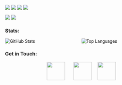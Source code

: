 <p>
<img src="https://img.shields.io/badge/html5-%23E34F26.svg?style=for-the-badge&logo=html5&logoColor=white"></img>
<img src="https://img.shields.io/badge/css3-%231572B6.svg?style=for-the-badge&logo=css3&logoColor=white"></img>
<img src="https://img.shields.io/badge/typescript-%23007ACC.svg?style=for-the-badge&logo=typescript&logoColor=white"></img>
<img src="https://img.shields.io/badge/javascript-%23323330.svg?style=for-the-badge&logo=javascript&logoColor=%23F7DF1E"></src>
</p>

<img src="https://img.shields.io/badge/elixir-%234B275F.svg?style=for-the-badge&logo=elixir&logoColor=white"></img>
<img src="https://img.shields.io/badge/node.js-6DA55F?style=for-the-badge&logo=node.js&logoColor=white"></img>


### Stats:

<p float="right">
  <img src="https://github-readme-stats.vercel.app/api?username=DiegoCastro-R&show_icons=true&theme=dark" alt="GitHub Stats"></img>
  &nbsp &nbsp &nbsp &nbsp &nbsp &nbsp &nbsp &nbsp &nbsp &nbsp &nbsp &nbsp &nbsp &nbsp &nbsp &nbsp &nbsp &nbsp &nbsp
  <img src="https://github-readme-stats.vercel.app/api/top-langs/?username=DiegoCastro-R&theme=dark" alt="Top Languages"></img>
  
</p>




### Get in Touch:

<p align="center">
  <a href="https://www.linkedin.com/in/diegocastro-r/"><img src="https://logosmarcas.net/wp-content/uploads/2020/04/Linkedin-Logo.png" height="60px"/></a> &nbsp &nbsp &nbsp
  <a href="https://discordapp.com/users/496067946829971467/"><img src="https://www.freeiconspng.com/uploads/discord-icon-7.png" height="60px"/></a>
  &nbsp &nbsp
  <a href="mailto:diego.rodrigues@growtisolutions.com"><img src="https://www.freeiconspng.com/uploads/email-icon--flat-gradient-social-iconset--limav-6.png" height="60px"/></a>

  
</p>
